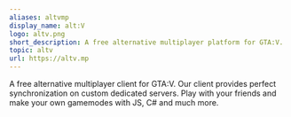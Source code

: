 ```yaml
---
aliases: altvmp 
display_name: alt:V
logo: altv.png
short_description: A free alternative multiplayer platform for GTA:V.
topic: altv
url: https://altv.mp
---
```

A free alternative multiplayer client for GTA:V. Our client provides perfect synchronization on custom dedicated servers. Play with your friends and make your own gamemodes with JS, C# and much more.
